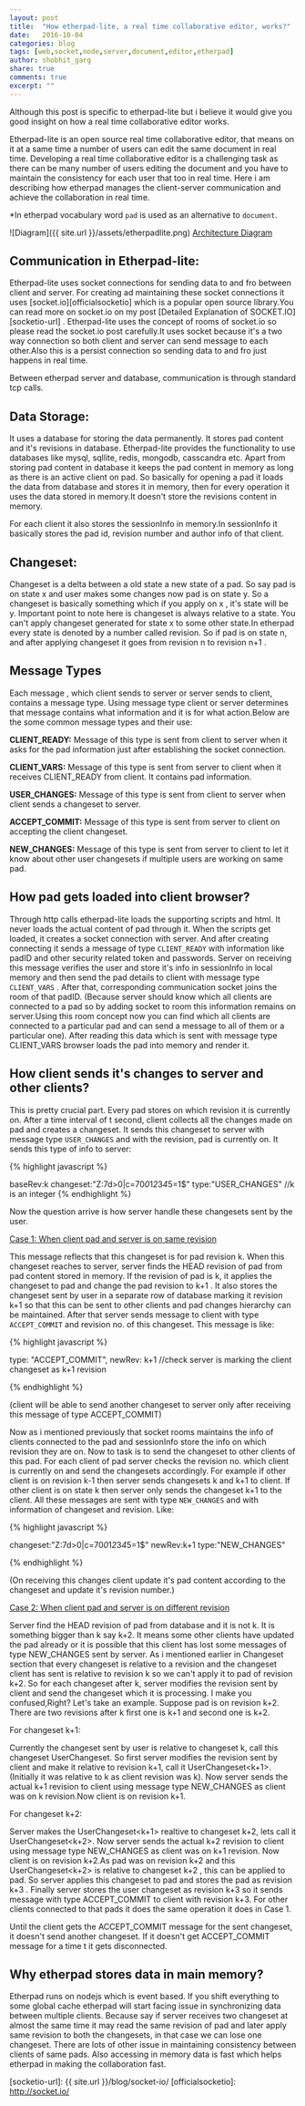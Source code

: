 ```yaml
---
layout: post
title:  "How etherpad-lite, a real time collaborative editor, works?"
date:   2016-10-04
categories: blog
tags: [web,socket,node,server,document,editor,etherpad]
author: shobhit_garg
share: true
comments: true
excerpt: ""
---
```


Although this post is specific to etherpad-lite but i believe it would give you good insight on how a real time collaborative editor works.

Etherpad-lite is an open source real time collaborative editor, that means on it at a same time a number of users can edit the same document in real time. Developing a real time collaborative editor is a challenging task as there can be many number of users editing the document and you have to maintain the consistency for each user that too in real time. Here i am describing how etherpad manages the client-server communication and achieve the collaboration in real time. 

*In etherpad vocabulary word `pad` is used as an alternative to `document`.


![Diagram]({{ site.url }}/assets/etherpadlite.png)
<u>Architecture Diagram</u>

## Communication in Etherpad-lite:

Etherpad-lite uses socket connections for sending data to and fro between client and server. For creating ad maintaining these socket connections it uses [socket.io][officialsocketio] which is a popular open source library.You can read more on socket.io on my post [Detailed Explanation of SOCKET.IO][socketio-url] .
Etherpad-lite uses the concept of rooms of socket.io so please read the socket.io post carefully.It uses socket because it's a two way connection so both client and server can send message to each other.Also this is a persist connection so sending data to and fro just happens in real time.

Between etherpad server and database, communication is through standard tcp calls.



## Data Storage:
It uses a database for storing the data permanently. It stores pad content and it's revisions in database. Etherpad-lite provides the functionality to use databases like mysql, sqllite, redis, mongodb, casscandra etc. Apart from storing pad content in database it keeps the  pad content in memory as long as there is an active client on pad. So basically for opening a pad it loads the data from database and stores it in memory, then for every operation it uses the data stored in memory.It doesn't store the revisions content in memory.

For each client it also stores the sessionInfo in memory.In sessionInfo it basically stores the pad id, revision number and author info of that client.


## Changeset: 
Changeset is a delta between a old state a new state of a pad. So say pad is on state x and user makes some changes now pad is on state y. So a changeset is basically something which if you apply on x , it's state will be y. Important point to note here is changeset is always relative to a state. You can't apply changeset generated for state x to some other state.In etherpad every state is denoted by a number called revision. So if pad is on state n, and after applying changeset it goes from revision n to revision n+1 .



## Message Types

Each message , which client sends to server or server sends to client, contains a message type. Using message type client or server determines that message contains what information and it is for what action.Below are the some common message types and their use:

__CLIENT_READY:__ Message of this type is sent from client to server when it asks for the pad information just after establishing the socket connection.

__CLIENT_VARS:__ Message of this type is sent from server to client when it receives CLIENT_READY from client. It contains pad information.


__USER_CHANGES:__ Message of this type is sent from client to server when client sends a changeset to server.


__ACCEPT_COMMIT:__ Message of this type is sent from server to client on accepting the client changeset.

__NEW_CHANGES:__ Message of this type is sent from server to client to let it know about other user changesets if multiple users are working on same pad.


## How pad gets loaded into client browser?

Through http calls etherpad-lite loads the supporting scripts and html. It never loads the actual content of pad through it. When the scripts get loaded, it creates a socket connection with server. And after creating connecting it sends a message of type `CLIENT_READY` with information like padID and other security related token and passwords. Server on receiving this message verifies the user and store it's info in sessionInfo in local memory and then send the pad details to client with message type `CLIENT_VARS` . After that, corresponding communication socket joins the room of that padID. (Because server should know which all clients are connected to a pad so by adding socket to room this information remains on server.Using this room concept now you can find which all clients are connected to a particular pad and can send a message to all of them or a particular one). After reading this data which is sent with message type CLIENT_VARS browser loads the pad into memory and render it.

## How client sends it's changes to server and other clients?

This is pretty crucial part. Every pad stores on which revision it is currently on.
After a time interval of t second, client collects all the changes made on pad and creates a changeset. It sends this changeset to server with message type `USER_CHANGES`  and with the revision, pad is currently on. It sends this type of info to server:

{% highlight javascript %}

baseRev:k
changeset:"Z:7d>0|c=70*0*1*2*3*4*5=1$"
type:"USER_CHANGES"
//k is an integer
{% endhighlight %}

Now the question arrive is how server handle these changesets sent by the user.

<u>Case 1: When client pad and server is on same revision</u>

This message reflects that this changeset is for pad revision k.  When this changeset reaches to server, server finds the HEAD revision of pad from pad content stored in memory. If the revision of pad is k, it applies the changeset to pad and change the pad revision to k+1 . It also stores the changeset sent by user in a separate row of database marking it revision k+1 so that this can be sent to other clients and pad changes hierarchy can be maintained. After that server sends message to client with type `ACCEPT_COMMIT` and revision no. of this changeset. This message is like:

{% highlight javascript %}

type: "ACCEPT_COMMIT", 
newRev: k+1
//check server is marking the client changeset as k+1 revision

{% endhighlight %}

(client will be able to send another changeset to server only after receiving this message of type ACCEPT_COMMIT)

Now as i mentioned previously that socket rooms maintains the info of clients connected to the pad and sessionInfo store the info on which revision they are on. Now to task is to send the changeset to other clients of this pad. For each client of pad server checks the revision no. which client is currently on and send the changesets accordingly. For example if other client is on revision k-1 then server sends changesets k and k+1 to client. If other client is on state k then server only sends the changeset k+1 to the client. All these messages are sent with type `NEW_CHANGES` and with information of changeset and revision. Like:

{% highlight javascript %}

changeset:"Z:7d>0|c=70*0*1*2*3*4*5=1$"
newRev:k+1
type:"NEW_CHANGES"

{% endhighlight %}

(On receiving this changes client update it's pad content according to the changeset and update it's revision number.)

<u>Case 2: When client pad and server is on different revision</u>

Server find the HEAD revision of pad from database and it is not k. It is something bigger than k say k+2. It means some other clients have updated the pad already or it is possible that this client has lost some messages of type NEW_CHANGES sent by server. As i mentioned earlier in Changeset section that every changeset is relative to a revision and the changeset client has sent is relative to revision k so we can't apply it to pad of revision k+2. So for each changeset after k, server modifies the revision sent by client and send the changeset which it is processing. I make you confused,Right? Let's take an example. Suppose pad is on revision k+2. There are two revisions after k first one is k+1 and second one is k+2. 

For changeset k+1:

Currently the changeset sent by user is relative to changeset k, call this changeset UserChangeset<k>. So first server modifies the revision sent by client and make it relative to revision k+1, call it UserChangeset<k+1>. (Initially it was relative to k as client revision was k). Now server sends the actual k+1 revision to client using message type NEW_CHANGES as client was on k revision.Now client is on revision k+1. 

For changeset k+2:

Server makes the UserChangeset<k+1> realtive to changeset k+2, lets call it UserChangeset<k+2>. Now server sends the actual k+2 revision to client using message type NEW_CHANGES as client was on k+1 revision. Now client is on revision k+2.As pad was on revision k+2 and this UserChangeset<k+2> is relative to changeset k+2 , this can be applied to pad. So server applies this changeset to pad and stores the pad as revision k+3 . Finally server stores the user changeset as revision k+3 so it sends message with type ACCEPT_COMMIT to client with revision k+3. For other clients connected to that pads it does the same operation it does in Case 1.




Until the client gets the ACCEPT_COMMIT message for the sent changeset, it doesn't send another changeset. If it doesn't get ACCEPT_COMMIT message for a time t it gets disconnected.


## Why etherpad stores data in main memory?

Etherpad runs on nodejs which is event based. If you shift everything to some global cache etherpad will start facing issue in synchronizing data between multiple clients. Because say if server receives two changeset at almost the same time it may read the same revision of pad and later apply same revision to both the changesets, in that case we can lose one changeset. There are lots of other issue in maintaining consistency between clients of same pads. Also accessing in memory data is fast which helps etherpad in making the collaboration fast.


[socketio-url]:     {{ site.url }}/blog/socket-io/
[officialsocketio]: http://socket.io/
